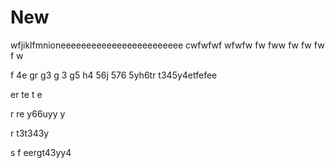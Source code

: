 # New

wfjiklfmnioneeeeeeeeeeeeeeeeeeeeeeee
cwfwfwf
wfwfw
fw
fww
fw
fw
fw
f
w

f
4e
gr
g3
g
3
g5
h4
56j
576
5yh6tr
t345y4etfefee

er
te
t
e

r
re
y66uyy
y

r
t3t343y


s
f
eergt43yy4
